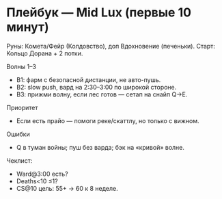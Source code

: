 # Плейбук — Mid Lux (первые 10 минут)

Руны: Комета/Фейр (Колдовство), доп Вдохновение (печеньки).
Старт: Кольцо Дорана + 2 потки.

Волны 1–3
- В1: фарм с безопасной дистанции, не авто-пушь.
- В2: slow push, вард на 2:30–3:00 по широкой стороне.
- В3: прижми волну, если лес готов — сетап на снайп Q→E.

Приоритет
- Если есть прайо — помоги реке/скаттлу, но только с вижном.

Ошибки
- Q в туман войны; пуш без варда; бэк на «кривой» волне.

Чеклист:
- Ward@3:00 есть?
- Deaths<10 ≤1?
- CS@10 цель: 55+ → 60 к 8 неделе.